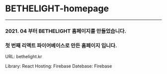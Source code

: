 # BETHELIGHT-homepage
___
### 2021. 04 부터 BETHELIGHT 홈페이지를 만들었습니다.
### 첫 번째 리액트 파이어베이스로 만든 홈페이지 입니다.

URL: bethelight.kr

Library: React
Hosting: Firebase
Datebase: Firebase

